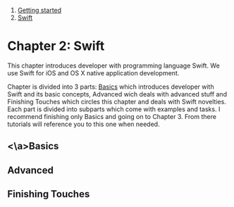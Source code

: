   
  
  1. [Getting started](https://github.com/Rep2/in2iOSPlayground/blob/master/Chapter%201:%20Getting%20started.md)
  2. [Swift](https://github.com/Rep2/in2iOSPlayground/blob/master/Chapter%202:%20Swift.md)
  

# Chapter 2: Swift

This chapter introduces developer with programming language Swift. We use Swift for iOS and OS X native application development.

Chapter is divided into 3 parts: [Basics](Basics) which introduces developer with Swift and its basic concepts, Advanced wich deals with advanced stuff and Finishing Touches which circles this chapter and deals with Swift novelties. Each part is divided into subparts which come with examples and tasks. I recommend finishing only Basics and going on to Chapter 3. From there tutorials will reference you to this one when needed.

## <a name="Basics"><\a>Basics



## Advanced


## Finishing Touches
